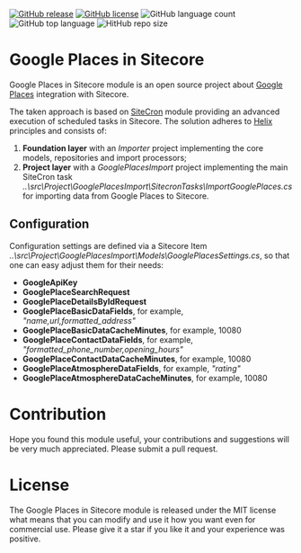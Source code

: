 [![GitHub release](https://img.shields.io/github/release-date/kate-orlova/google-places-in-sitecore.svg?style=flat)](https://github.com/kate-orlova/google-places-in-sitecore/releases/tag/v1.0)
[![GitHub license](https://img.shields.io/github/license/kate-orlova/google-places-in-sitecore.svg)](https://github.com/kate-orlova/google-places-in-sitecore/blob/master/LICENSE)
![GitHub language count](https://img.shields.io/github/languages/count/kate-orlova/google-places-in-sitecore.svg?style=flat)
![GitHub top language](https://img.shields.io/github/languages/top/kate-orlova/google-places-in-sitecore.svg?style=flat)
![HitHub repo size](https://img.shields.io/github/repo-size/kate-orlova/google-places-in-sitecore.svg?style=flat)

# Google Places in Sitecore
Google Places in Sitecore module is an open source project about [Google Places](https://cloud.google.com/maps-platform/places/) integration with Sitecore.

The taken approach is based on [SiteCron](https://www.nuget.org/packages/SiteCron) module providing an advanced execution of scheduled tasks in Sitecore. The solution adheres to [Helix](https://helix.sitecore.net/) principles and consists of:
1. **Foundation layer** with an _Importer_ project implementing the core models, repositories and import processors;
2. **Project layer** with a _GooglePlacesImport_ project implementing the main SiteCron task _..\src\Project\GooglePlacesImport\SitecronTasks\ImportGooglePlaces.cs_ for importing data from Google Places to Sitecore.

## Configuration
Configuration settings are defined via a Sitecore Item _..\src\Project\GooglePlacesImport\Models\GooglePlacesSettings.cs_, so that one can easy adjust them for their needs:
* **GoogleApiKey**
* **GooglePlaceSearchRequest**
* **GooglePlaceDetailsByIdRequest**
* **GooglePlaceBasicDataFields**, for example, _"name,url,formatted_address"_
* **GooglePlaceBasicDataCacheMinutes**, for example, 10080
* **GooglePlaceContactDataFields**, for example, _"formatted_phone_number,opening_hours"_
* **GooglePlaceContactDataCacheMinutes**, for example, 10080
* **GooglePlaceAtmosphereDataFields**, for example, _"rating"_
* **GooglePlaceAtmosphereDataCacheMinutes**, for example, 10080

# Contribution
Hope you found this module useful, your contributions and suggestions will be very much appreciated. Please submit a pull request.

# License
The Google Places in Sitecore module is released under the MIT license what means that you can modify and use it how you want even for commercial use. Please give it a star if you like it and your experience was positive.

